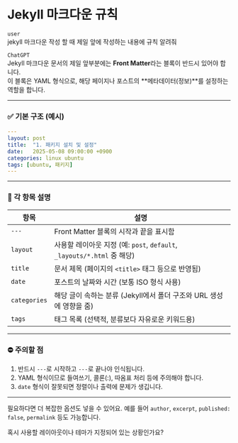 # Jekyll 마크다운 규칙

`user`  
jekyll 마크다운 작성 할 때 제일 앞에 작성하는 내용에 규칙 알려줘

`ChatGPT`  
Jekyll 마크다운 문서의 제일 앞부분에는 **Front Matter**라는 블록이 반드시 있어야 합니다.  
이 블록은 YAML 형식으로, 해당 페이지나 포스트의 **메타데이터(정보)**를 설정하는 역할을 합니다.

---

### ✅ 기본 구조 (예시)

```yaml
---
layout: post
title:  "1. 패키지 설치 및 설정"
date:   2025-05-08 09:00:00 +0900
categories: linux ubuntu
tags: [ubuntu, 패키지]
---
```

---

### 📌 각 항목 설명

| 항목        | 설명 |
|-------------|------|
| `---`       | Front Matter 블록의 시작과 끝을 표시함 |
| `layout`    | 사용할 레이아웃 지정 (예: `post`, `default`, `_layouts/*.html` 중 해당) |
| `title`     | 문서 제목 (페이지의 `<title>` 태그 등으로 반영됨) |
| `date`      | 포스트의 날짜와 시간 (보통 ISO 형식 사용) |
| `categories`| 해당 글이 속하는 분류 (Jekyll에서 폴더 구조와 URL 생성에 영향을 줌) |
| `tags`      | 태그 목록 (선택적, 분류보다 자유로운 키워드용) |

---

### ⛔ 주의할 점

1. 반드시 `---`로 시작하고 `---`로 끝나야 인식됩니다.
2. YAML 형식이므로 들여쓰기, 콜론(:), 따옴표 처리 등에 주의해야 합니다.
3. `date` 형식이 잘못되면 정렬이나 출력에 문제가 생깁니다.

---

필요하다면 더 복잡한 옵션도 넣을 수 있어요. 예를 들어 `author`, `excerpt`, `published: false`, `permalink` 등도 가능합니다.

혹시 사용할 레이아웃이나 테마가 지정되어 있는 상황인가요?